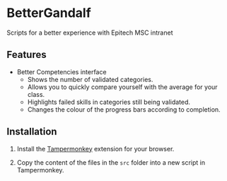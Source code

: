 # BetterGandalf

Scripts for a better experience with Epitech MSC intranet

## Features

- Better Competencies interface
  - Shows the number of validated categories.
  - Allows you to quickly compare yourself with the average for your class.
  - Highlights failed skills in categories still being validated.
  - Changes the colour of the progress bars according to completion.

## Installation

1. Install the [Tampermonkey](https://www.tampermonkey.net/) extension for your browser.

2. Copy the content of the files in the `src` folder into a new script in Tampermonkey.
